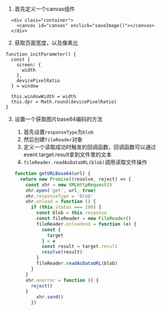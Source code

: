 1. 首先定义一个canvas组件

```
  <div class="container">
    <canvas id="canvas" onclick="saveImage()"></canvas>
  </div>
```

2. 获取页面宽度，以及像素比

```
function initParameter() {
  const {
    screen: {
      width
    },
    devicePixelRatio
  } = window
  
  this.windowWidth = width
  this.dpr = Math.round(devicePixelRatio)
}
```

3. 设置一个获取图片base64编码的方法

   1. 首先设置`responseType`为`blob`
   2. 然后创建`fileReader`对象
   3. 定义一个读取成功时触发的回调函数，回调函数可以通过event.target.result拿到文件里的文本
   4. `fileReader.readAsDataURL(blob)`调用读取文件操作

   ```js
   function getURLBase64(url) {
     return new Promise((resolve, reject) => {
       const xhr = new XMLHttpRequest()
       xhr.open('get', url, true)
       xhr.responseType = 'blob'
       xhr.onload = function () {
         if (this.status === 200) {
           const blob = this.response
           const fileReader = new FileReader()
           fileReader.onloadend = function (e) {
             const {
               target
             } = e
             const result = target.result
             resolve(result)
           }
           fileReader.readAsDataURL(blob)
         }
       }
       xhr.onerror = function () {
         reject()
       }
           xhr.send()
         })
   
   ```

   